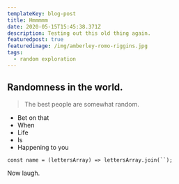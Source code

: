 ```yaml
---
templateKey: blog-post
title: Hmmmmm
date: 2020-05-15T15:45:38.371Z
description: Testing out this old thing again.
featuredpost: true
featuredimage: /img/amberley-romo-riggins.jpg
tags:
  - random exploration
---
```

## Randomness in the world.

> The best people are somewhat random.

* Bet on that
* When
* Life
* Is
* Happening to you


```
const name = (lettersArray) => lettersArray.join(``);
```

Now laugh.
